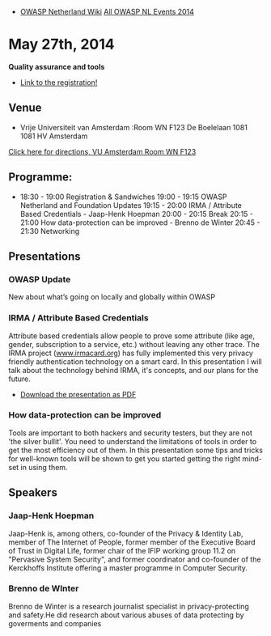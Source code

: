   - [OWASP Netherland Wiki](Netherlands "wikilink")
    [All OWASP NL Events
    2014](Netherlands_Previous_Events_2014 "wikilink")

# May 27th, 2014

**Quality assurance and tools**

  -
    [Link to the
    registration\!](http://www.eventbrite.nl/e/tickets-owasp-netherlands-chapter-meeting-may-27th-2014-2351962784?aff=rss)

## Venue

  - Vrije Universiteit van Amsterdam
    :Room WN F123
    De Boelelaan 1081
    1081 HV Amsterdam

[Click here for directions, VU Amsterdam Room WN
F123](http://www.vu.nl/en/about-vu-amsterdam/contact-info-and-route/route-description/index.asp)

## Programme:

  -
    18:30 - 19:00 Registration & Sandwiches
    19:00 - 19:15 OWASP Netherland and Foundation Updates
    19:15 - 20:00 IRMA / Attribute Based Credentials - Jaap-Henk Hoepman
    20:00 - 20:15 Break
    20:15 - 21:00 How data-protection can be improved - Brenno de Winter
    20:45 - 21:30 Networking

## Presentations

### OWASP Update

New about what’s going on locally and globally within OWASP

### IRMA / Attribute Based Credentials

Attribute based credentials allow people to prove some attribute (like
age, gender, subscription to a service, etc.) without leaving any other
trace. The IRMA project (www.irmacard.org) has fully implemented this
very privacy friendly authentication technology on a smart card. In this
presentation I will talk about the technology behind IRMA, it's
concepts, and our plans for the future.

  - [Download the presentation as
    PDF](Media:The_Small_Gospel_of_IRMA_-_OWASP_-_27-05-2014.pdf "wikilink")

### How data-protection can be improved

Tools are important to both hackers and security testers, but they are
not 'the silver bullit'. You need to understand the limitations of tools
in order to get the most efficiency out of them. In this presentation
some tips and tricks for well-known tools will be shown to get you
started getting the right mind-set in using them.

## Speakers

### Jaap-Henk Hoepman

Jaap-Henk is, among others, co-founder of the Privacy & Identity Lab,
member of The Internet of People, former member of the Executive Board
of Trust in Digital Life, former chair of the IFIP working group 11.2 on
"Pervasive System Security", and former coordinator and co-founder of
the Kerckhoffs Institute offering a master programme in Computer
Security.

### Brenno de WInter

Brenno de Winter is a research journalist specialist in
privacy-protecting and safety.He did research about various abuses of
data protecting by goverments and companies
